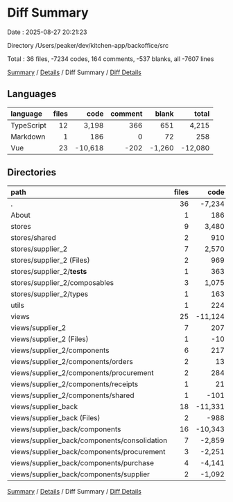 # Diff Summary

Date : 2025-08-27 20:21:23

Directory /Users/peaker/dev/kitchen-app/backoffice/src

Total : 36 files, -7234 codes, 164 comments, -537 blanks, all -7607 lines

[Summary](results.md) / [Details](details.md) / Diff Summary / [Diff Details](diff-details.md)

## Languages

| language   | files |    code | comment |  blank |   total |
| :--------- | ----: | ------: | ------: | -----: | ------: |
| TypeScript |    12 |   3,198 |     366 |    651 |   4,215 |
| Markdown   |     1 |     186 |       0 |     72 |     258 |
| Vue        |    23 | -10,618 |    -202 | -1,260 | -12,080 |

## Directories

| path                                         | files |    code | comment |  blank |   total |
| :------------------------------------------- | ----: | ------: | ------: | -----: | ------: |
| .                                            |    36 |  -7,234 |     164 |   -537 |  -7,607 |
| About                                        |     1 |     186 |       0 |     72 |     258 |
| stores                                       |     9 |   3,480 |     498 |    722 |   4,700 |
| stores/shared                                |     2 |     910 |      55 |    128 |   1,093 |
| stores/supplier_2                            |     7 |   2,570 |     443 |    594 |   3,607 |
| stores/supplier_2 (Files)                    |     2 |     969 |     205 |    254 |   1,428 |
| stores/supplier_2/**tests**                  |     1 |     363 |      22 |     55 |     440 |
| stores/supplier_2/composables                |     3 |   1,075 |     134 |    252 |   1,461 |
| stores/supplier_2/types                      |     1 |     163 |      82 |     33 |     278 |
| utils                                        |     1 |     224 |      84 |     35 |     343 |
| views                                        |    25 | -11,124 |    -418 | -1,366 | -12,908 |
| views/supplier_2                             |     7 |     207 |      23 |     31 |     261 |
| views/supplier_2 (Files)                     |     1 |     -10 |       0 |     17 |       7 |
| views/supplier_2/components                  |     6 |     217 |      23 |     14 |     254 |
| views/supplier_2/components/orders           |     2 |      13 |       7 |      8 |      28 |
| views/supplier_2/components/procurement      |     2 |     284 |      12 |     35 |     331 |
| views/supplier_2/components/receipts         |     1 |      21 |       0 |     -1 |      20 |
| views/supplier_2/components/shared           |     1 |    -101 |       4 |    -28 |    -125 |
| views/supplier_back                          |    18 | -11,331 |    -441 | -1,397 | -13,169 |
| views/supplier_back (Files)                  |     2 |    -988 |    -137 |   -141 |  -1,266 |
| views/supplier_back/components               |    16 | -10,343 |    -304 | -1,256 | -11,903 |
| views/supplier_back/components/consolidation |     7 |  -2,859 |    -168 |   -367 |  -3,394 |
| views/supplier_back/components/procurement   |     3 |  -2,251 |     -40 |   -286 |  -2,577 |
| views/supplier_back/components/purchase      |     4 |  -4,141 |     -74 |   -476 |  -4,691 |
| views/supplier_back/components/supplier      |     2 |  -1,092 |     -22 |   -127 |  -1,241 |

[Summary](results.md) / [Details](details.md) / Diff Summary / [Diff Details](diff-details.md)
